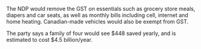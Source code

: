 The NDP would remove the GST on essentials such as grocery store meals, diapers and car seats, as well as monthly bills including cell, internet and home heating. Canadian-made vehicles would also be exempt from GST.

The party says a family of four would see $448 saved yearly, and is estimated to cost $4.5 billion/year.
